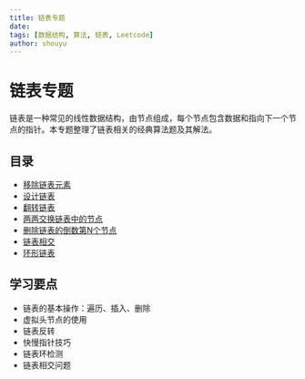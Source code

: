 ```yaml
---
title: 链表专题
date:
tags: [数据结构, 算法, 链表, Leetcode]
author: shouyu
---
```


# 链表专题

链表是一种常见的线性数据结构，由节点组成，每个节点包含数据和指向下一个节点的指针。本专题整理了链表相关的经典算法题及其解法。

## 目录

- [移除链表元素](./移除链表元素)
- [设计链表](./设计链表)
- [翻转链表](./翻转链表)
- [两两交换链表中的节点](./两两交换链表中的节点)
- [删除链表的倒数第N个节点](./删除链表的倒数第N个节点)
- [链表相交](./链表相交)
- [环形链表](./环形链表)

## 学习要点

- 链表的基本操作：遍历、插入、删除
- 虚拟头节点的使用
- 链表反转
- 快慢指针技巧
- 链表环检测
- 链表相交问题
